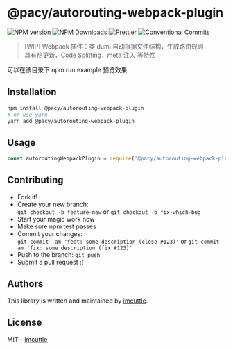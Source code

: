 # @pacy/autorouting-webpack-plugin

[![NPM version](https://img.shields.io/npm/v/@pacy/autorouting-webpack-plugin.svg?style=flat-square)](https://www.npmjs.com/package/@pacy/autorouting-webpack-plugin)
[![NPM Downloads](https://img.shields.io/npm/dm/@pacy/autorouting-webpack-plugin.svg?style=flat-square&maxAge=43200)](https://www.npmjs.com/package/@pacy/autorouting-webpack-plugin)
[![Prettier](https://img.shields.io/badge/code_style-prettier-ff69b4.svg?style=flat-square)](https://prettier.io/)
[![Conventional Commits](https://img.shields.io/badge/Conventional%20Commits-1.0.0-yellow.svg?style=flat-square)](https://conventionalcommits.org)

> [WIP] Webpack 插件：类 dumi 自动根据文件结构，生成路由规则  
> 具有热更新，Code Splitting，meta 注入 等特性

可以在该目录下 npm run example 预览效果

## Installation

```bash
npm install @pacy/autorouting-webpack-plugin
# or use yarn
yarn add @pacy/autorouting-webpack-plugin
```

## Usage

```javascript
const autoroutingWebpackPlugin = require('@pacy/autorouting-webpack-plugin')
```

## Contributing

- Fork it!
- Create your new branch:  
  `git checkout -b feature-new` or `git checkout -b fix-which-bug`
- Start your magic work now
- Make sure npm test passes
- Commit your changes:  
  `git commit -am 'feat: some description (close #123)'` or `git commit -am 'fix: some description (fix #123)'`
- Push to the branch: `git push`
- Submit a pull request :)

## Authors

This library is written and maintained by [imcuttle](mailto:moyuyc95@gmail.com).

## License

MIT - [imcuttle](mailto:moyuyc95@gmail.com)
